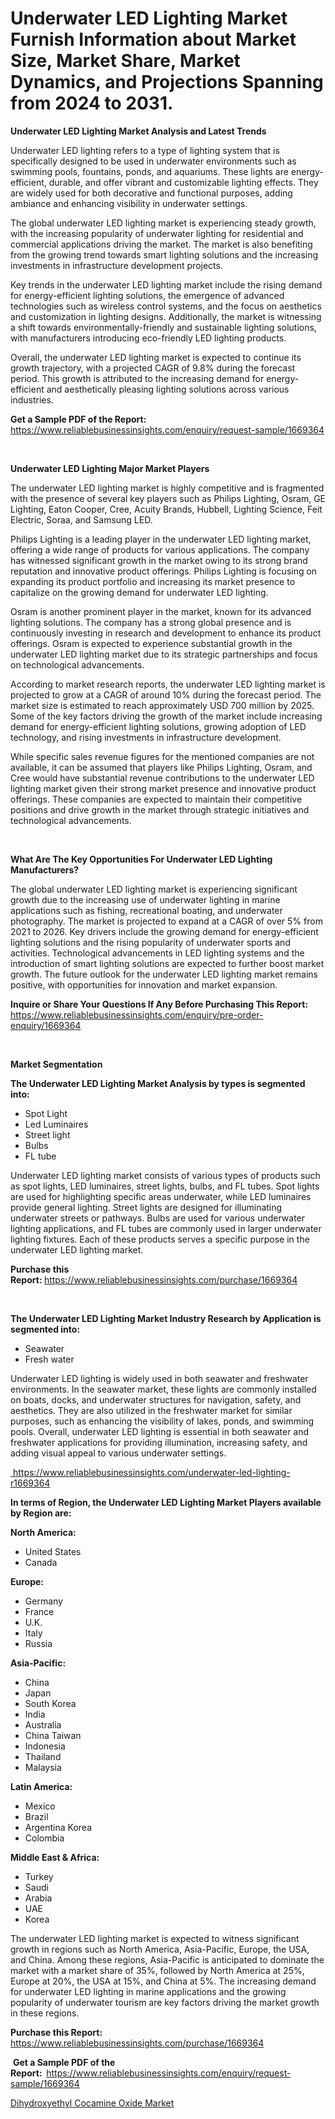 <p><h1>Underwater LED Lighting Market Furnish Information about Market Size, Market Share, Market Dynamics, and Projections Spanning from 2024 to 2031.</h1></p><p><strong>Underwater LED Lighting Market Analysis and Latest Trends</strong></p>
<p><p>Underwater LED lighting refers to a type of lighting system that is specifically designed to be used in underwater environments such as swimming pools, fountains, ponds, and aquariums. These lights are energy-efficient, durable, and offer vibrant and customizable lighting effects. They are widely used for both decorative and functional purposes, adding ambiance and enhancing visibility in underwater settings.</p><p>The global underwater LED lighting market is experiencing steady growth, with the increasing popularity of underwater lighting for residential and commercial applications driving the market. The market is also benefiting from the growing trend towards smart lighting solutions and the increasing investments in infrastructure development projects.</p><p>Key trends in the underwater LED lighting market include the rising demand for energy-efficient lighting solutions, the emergence of advanced technologies such as wireless control systems, and the focus on aesthetics and customization in lighting designs. Additionally, the market is witnessing a shift towards environmentally-friendly and sustainable lighting solutions, with manufacturers introducing eco-friendly LED lighting products.</p><p>Overall, the underwater LED lighting market is expected to continue its growth trajectory, with a projected CAGR of 9.8% during the forecast period. This growth is attributed to the increasing demand for energy-efficient and aesthetically pleasing lighting solutions across various industries.</p></p>
<p><strong>Get a Sample PDF of the Report:&nbsp;</strong> <a href="https://www.reliablebusinessinsights.com/enquiry/request-sample/1669364">https://www.reliablebusinessinsights.com/enquiry/request-sample/1669364</a></p>
<p>&nbsp;</p>
<p><strong>Underwater LED Lighting Major Market Players</strong></p>
<p><p>The underwater LED lighting market is highly competitive and is fragmented with the presence of several key players such as Philips Lighting, Osram, GE Lighting, Eaton Cooper, Cree, Acuity Brands, Hubbell, Lighting Science, Feit Electric, Soraa, and Samsung LED.</p><p>Philips Lighting is a leading player in the underwater LED lighting market, offering a wide range of products for various applications. The company has witnessed significant growth in the market owing to its strong brand reputation and innovative product offerings. Philips Lighting is focusing on expanding its product portfolio and increasing its market presence to capitalize on the growing demand for underwater LED lighting.</p><p>Osram is another prominent player in the market, known for its advanced lighting solutions. The company has a strong global presence and is continuously investing in research and development to enhance its product offerings. Osram is expected to experience substantial growth in the underwater LED lighting market due to its strategic partnerships and focus on technological advancements.</p><p>According to market research reports, the underwater LED lighting market is projected to grow at a CAGR of around 10% during the forecast period. The market size is estimated to reach approximately USD 700 million by 2025. Some of the key factors driving the growth of the market include increasing demand for energy-efficient lighting solutions, growing adoption of LED technology, and rising investments in infrastructure development.</p><p>While specific sales revenue figures for the mentioned companies are not available, it can be assumed that players like Philips Lighting, Osram, and Cree would have substantial revenue contributions to the underwater LED lighting market given their strong market presence and innovative product offerings. These companies are expected to maintain their competitive positions and drive growth in the market through strategic initiatives and technological advancements.</p></p>
<p>&nbsp;</p>
<p><strong>What Are The Key Opportunities For Underwater LED Lighting Manufacturers?</strong></p>
<p><p>The global underwater LED lighting market is experiencing significant growth due to the increasing use of underwater lighting in marine applications such as fishing, recreational boating, and underwater photography. The market is projected to expand at a CAGR of over 5% from 2021 to 2026. Key drivers include the growing demand for energy-efficient lighting solutions and the rising popularity of underwater sports and activities. Technological advancements in LED lighting systems and the introduction of smart lighting solutions are expected to further boost market growth. The future outlook for the underwater LED lighting market remains positive, with opportunities for innovation and market expansion.</p></p>
<p><strong>Inquire or Share Your Questions If Any Before Purchasing This Report:</strong> <a href="https://www.reliablebusinessinsights.com/enquiry/pre-order-enquiry/1669364">https://www.reliablebusinessinsights.com/enquiry/pre-order-enquiry/1669364</a></p>
<p>&nbsp;</p>
<p><strong>Market Segmentation</strong></p>
<p><strong>The Underwater LED Lighting Market Analysis by types is segmented into:</strong></p>
<p><ul><li>Spot Light</li><li>Led Luminaires</li><li>Street light</li><li>Bulbs</li><li>FL tube</li></ul></p>
<p><p>Underwater LED lighting market consists of various types of products such as spot lights, LED luminaires, street lights, bulbs, and FL tubes. Spot lights are used for highlighting specific areas underwater, while LED luminaires provide general lighting. Street lights are designed for illuminating underwater streets or pathways. Bulbs are used for various underwater lighting applications, and FL tubes are commonly used in larger underwater lighting fixtures. Each of these products serves a specific purpose in the underwater LED lighting market.</p></p>
<p><strong>Purchase this Report:&nbsp;</strong><a href="https://www.reliablebusinessinsights.com/purchase/1669364">https://www.reliablebusinessinsights.com/purchase/1669364</a></p>
<p>&nbsp;</p>
<p><strong>The Underwater LED Lighting Market Industry Research by Application is segmented into:</strong></p>
<p><ul><li>Seawater</li><li>Fresh water</li></ul></p>
<p><p>Underwater LED lighting is widely used in both seawater and freshwater environments. In the seawater market, these lights are commonly installed on boats, docks, and underwater structures for navigation, safety, and aesthetics. They are also utilized in the freshwater market for similar purposes, such as enhancing the visibility of lakes, ponds, and swimming pools. Overall, underwater LED lighting is essential in both seawater and freshwater applications for providing illumination, increasing safety, and adding visual appeal to various underwater settings.</p></p>
<p><a href="https://www.reliablebusinessinsights.com/underwater-led-lighting-r1669364">&nbsp;https://www.reliablebusinessinsights.com/underwater-led-lighting-r1669364</a></p>
<p><strong>In terms of Region, the Underwater LED Lighting Market Players available by Region are:</strong></p>
<p>
    <p> <strong> North America: </strong>
        <ul>
            <li>United States</li>
            <li>Canada</li>
        </ul>
        </p> 
    <p> <strong> Europe: </strong>
        <ul>
            <li>Germany</li>
            <li>France</li>
            <li>U.K.</li>
            <li>Italy</li>
            <li>Russia</li>
        </ul>
        </p> 
    <p> <strong> Asia-Pacific: </strong>
        <ul>
            <li>China</li>
            <li>Japan</li>
            <li>South Korea</li>
            <li>India</li>
            <li>Australia</li>
            <li>China Taiwan</li>
            <li>Indonesia</li>
            <li>Thailand</li>
            <li>Malaysia</li>
        </ul>
        </p> 
    <p> <strong> Latin America: </strong>
        <ul>
            <li>Mexico</li>
            <li>Brazil</li>
            <li>Argentina Korea</li>
            <li>Colombia</li>
        </ul>
        </p> 
    <p> <strong> Middle East & Africa: </strong>
        <ul>
            <li>Turkey</li>
            <li>Saudi</li>
            <li>Arabia</li>
            <li>UAE</li>
            <li>Korea</li>
        </ul>
    </p>
    </p>
<p><p>The underwater LED lighting market is expected to witness significant growth in regions such as North America, Asia-Pacific, Europe, the USA, and China. Among these regions, Asia-Pacific is anticipated to dominate the market with a market share of 35%, followed by North America at 25%, Europe at 20%, the USA at 15%, and China at 5%. The increasing demand for underwater LED lighting in marine applications and the growing popularity of underwater tourism are key factors driving the market growth in these regions.</p></p>
<p><strong>Purchase this Report: </strong><a href="https://www.reliablebusinessinsights.com/purchase/1669364">https://www.reliablebusinessinsights.com/purchase/1669364</a></p>
<p>&nbsp;<strong>Get a Sample PDF of the Report:&nbsp;&nbsp;</strong><a href="https://www.reliablebusinessinsights.com/enquiry/request-sample/1669364">https://www.reliablebusinessinsights.com/enquiry/request-sample/1669364</a></p>
<p><strong></strong></p>
<p><p><a href="https://view.publitas.com/reportprime-1/global-dihydroxyethyl-cocamine-oxide-market-size-and-market-trends-analysis-by-regional-outlook-competitive-strategies-forecasted-for-period-from-2024-to-2031/">Dihydroxyethyl Cocamine Oxide Market</a></p></p>